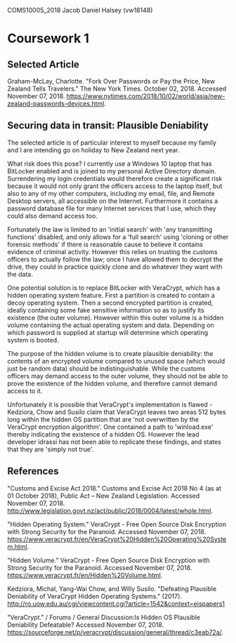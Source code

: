 COMS10005_2018
Jacob Daniel Halsey (vw18148)

# Coursework 1

## Selected Article

Graham-McLay, Charlotte. "Fork Over Passwords or Pay the Price, New Zealand Tells Travelers." The New York Times. October 02, 2018. Accessed November 07, 2018. https://www.nytimes.com/2018/10/02/world/asia/new-zealand-passwords-devices.html.

## Securing data in transit: Plausible Deniability

The selected article is of particular interest to myself because my family and I are intending go on holiday to New Zealand next year. 

What risk does this pose? I currently use a Windows 10 laptop that has BitLocker enabled and is joined to my personal Active Directory domain. Surrendering my login credentials would therefore create a significant risk because it would not only grant the officers access to the laptop itself, but also to any of my other computers, including my email, file, and Remote Desktop servers, all accessible on the Internet. Furthermore it contains a password database file for many Internet services that I use, which they could also demand access too.

Fortunately the law is limited to an 'initial search' with 'any transmitting functions' disabled, and only allows for a 'full search' using 'cloning or other forensic methods' if there is reasonable cause to believe it contains evidence of criminal activity. However this relies on trusting the customs officers to actually follow the law; once I have allowed them to decrypt the drive, they could in practice quickly clone and do whatever they want with the data.

One potential solution is to replace BitLocker with VeraCrypt, which has a hidden operating system feature. First a partition is created to contain a decoy operating system. Then a second encrypted partition is created, ideally containing some fake sensitive information so as to justify its existence (the outer volume). However within this outer volume is a hidden volume containing the actual operating system and data. Depending on which password is supplied at startup will determine which operating system is booted.

The purpose of the hidden volume is to create plausible deniability: the contents of an encrypted volume compared to unused space (which would just be random data) should be indistinguishable. While the customs officers may demand access to the outer volume, they should not be able to prove the existence of the hidden volume, and therefore cannot demand access to it.

Unfortunately it is possible that VeraCrypt's implementation is flawed - Kedziora, Chow and Susilo claim that VeraCrypt leaves two areas 512 bytes long within the hidden OS partition that are 'not overwritten by the VeraCrypt encryption algorithm'. One contained a path to 'winload.exe' thereby indicating the existence of a hidden OS. However the lead developer idrassi has not been able to replicate these findings, and states that they are 'simply not true'. 

## References

"Customs and Excise Act 2018." Customs and Excise Act 2018 No 4 (as at 01 October 2018), Public Act – New Zealand Legislation. Accessed November 07, 2018. http://www.legislation.govt.nz/act/public/2018/0004/latest/whole.html.

"Hidden Operating System." VeraCrypt - Free Open Source Disk Encryption with Strong Security for the Paranoid. Accessed November 07, 2018. https://www.veracrypt.fr/en/VeraCrypt%20Hidden%20Operating%20System.html.

"Hidden Volume." VeraCrypt - Free Open Source Disk Encryption with Strong Security for the Paranoid. Accessed November 07, 2018. https://www.veracrypt.fr/en/Hidden%20Volume.html.

Kedziora, Michal, Yang-Wai Chow, and Willy Susilo. "Defeating Plausible Deniability of VeraCrypt Hidden Operating Systems." (2017).
http://ro.uow.edu.au/cgi/viewcontent.cgi?article=1542&context=eispapers1

"VeraCrypt." / Forums / General Discussion:Is Hidden OS Plausible Deniability Defeatable? Accessed November 07, 2018. https://sourceforge.net/p/veracrypt/discussion/general/thread/c3eab72a/.